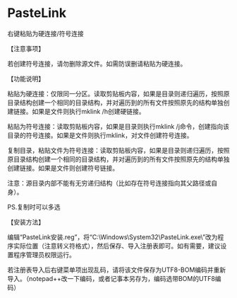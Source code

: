 # PasteLink
右键粘贴为硬连接/符号连接

【注意事项】

若创建符号连接，请勿删除源文件。如需防误删请粘贴为硬连接。



【功能说明】

粘贴为硬连接：仅限同一分区。读取剪贴板内容，如果是目录则递归遍历，按照原目录结构创建一个相同的目录结构，并对遍历到的所有文件按照原先的结构单独创建链接。如果是文件则执行mklink /h创建硬链接。

粘贴为符号连接：读取剪贴板内容，如果是目录则执行mklink /j命令，创建指向该目录的符号连接。如果是文件则执行mklink，对文件创建符号连接。

复制目录，粘贴文件为符号连接：读取剪贴板内容，如果是目录则递归遍历，按照原目录结构创建一个相同的目录结构，并对遍历到的所有文件按照原先的结构单独创建链接。如果是文件则创建符号链接。

注意：源目录内部不能有无穷递归结构（比如存在符号连接指向其父路径或自身）。

PS.复制时可以多选



【安装方法】

编辑“PasteLink安装.reg”，将“C:\\Windows\\System32\\PasteLink.exe\”改为程序实际位置（注意转义符格式），然后保存、导入注册表即可。如有需要，建议设置程序管理员权限运行。

若注册表导入后右键菜单项出现乱码，请将该文件保存为UTF8-BOM编码并重新导入。（notepad++改一下编码，或者记事本另存为，编码选带BOM的UTF8编码）
